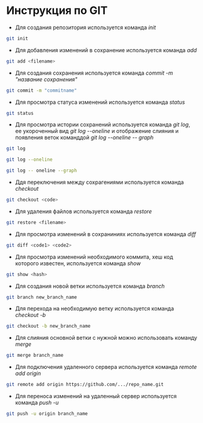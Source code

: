 # Инструкция по GIT

* Для создания репозитория используется команда *init*
```sh
git init
```
* Для добавления изменений в сохранение используется команда *add*
```sh
git add <filename>
```
* Для создания сохранения используется команда *commit -m "название сохранения"*
```sh
git commit -m "commitname"
```
* Для просмотра статуса изменений используется команда *status*
```sh
git status
```
* Для просмотра истории сохранений используется команда *git log*, ее укороченный вид *git log --oneline* и отображение слияния и появления веток команддой *git log --oneline -- graph*
```sh
git log
```
```sh
git log --oneline
```
```sh
git log -- oneline --graph
```
* Ддя переключения между сохрагениями используется команда *checkout*
```sh
git checkout <code>
```
* Для удаления файлов используется команда *restore*
```sh
git restore <filename>
```
* Для просмотра изменений в сохраниниях используется команда *diff*
```sh
git diff <code1> <code2>
```
* Для просмотра изменений необходимого коммита, хеш код которого известен, используется команда *show*
```sh
git show <hash>
```
* Для создания новой ветки используется команда *branch*
```sh
git branch new_branch_name
```
* Для перехода на необходимую ветку используется команда *checkout -b*
```sh
git checkout -b new_branch_name
```
* Для слияния основной ветки с нужной можно использовать команду *merge*
```sh
git merge branch_name
```
* Для подключения удаленного сервера используется команда *remote add origin*
```sh
git remote add origin https://github.com/.../repo_name.git
```
* Для переноса изменений на удаленный сервер используется команда *push -u*
```sh
git push -u origin branch_name
```